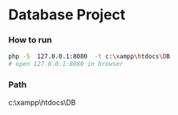 # Database Project
### How to run
``` bash
php -S  127.0.0.1:8080  -t c:\xampp\htdocs\DB
# open 127.0.0.1:8080 in browser
```
### Path
c:\xampp\htdocs\DB